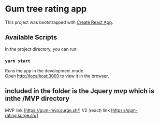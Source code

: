 # Gum tree rating app

This project was bootstrapped with [Create React App](https://github.com/facebook/create-react-app).

## Available Scripts

In the project directory, you can run:

### `yarn start`

Runs the app in the development mode.\
Open [http://localhost:3000](http://localhost:3000) to view it in the browser.

## included in the folder is the Jquery mvp which is inthe /MVP directory

MVP link [https://gum-mvp.surge.sh/]
V2 (react) link [https://gum-rating.surge.sh/]
